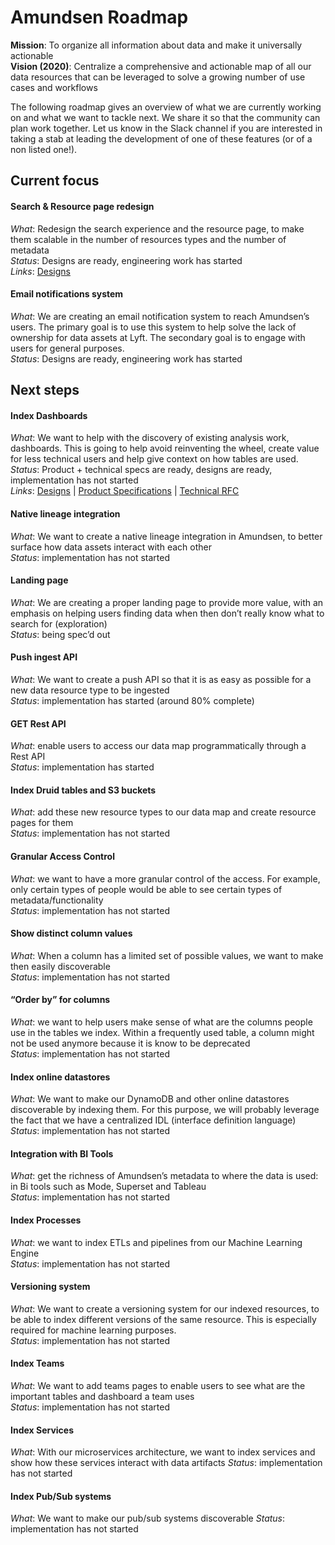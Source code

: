 # Amundsen Roadmap

**Mission**: To organize all information about data and make it universally actionable  
**Vision (2020)**: Centralize a comprehensive and actionable map of all our data resources that can be leveraged to solve a growing number of use cases and workflows

The following roadmap gives an overview of what we are currently working on and what we want to tackle next. We share it so that the community can plan work together. Let us know in the Slack channel if you are interested in taking a stab at leading the development of one of these features (or of a non listed one!).

## Current focus

#### Search & Resource page redesign
*What*: Redesign the search experience and the resource page, to make them scalable in the number of resources types and the number of metadata  
*Status*: Designs are ready, engineering work has started  
*Links*: [Designs](https://drive.google.com/drive/folders/12oBrcXUsDtOsuU_QvO93LTvs4Dehx6az?usp=sharing)
  <p>
  
  
#### Email notifications system
*What*: We are creating an email notification system to reach Amundsen’s users. The primary goal is to use this system to help solve the lack of ownership for data assets at Lyft. The secondary goal is to engage with users for general purposes.  
*Status*: Designs are ready, engineering work has started
  
  
  
## Next steps

#### Index Dashboards
*What*: We want to help with the discovery of existing analysis work, dashboards. This is going to help avoid reinventing the wheel, create value for less technical users and help give context on how tables are used.  
*Status*: Product + technical specs are ready, designs are ready, implementation has not started  
*Links*: [Designs](https://drive.google.com/drive/folders/12oBrcXUsDtOsuU_QvO93LTvs4Dehx6az?usp=sharing) | [Product Specifications](https://docs.google.com/document/d/16cSKgM2sCYvhKq54yfwaHKwslJEGtdS2g5dcPV4p5qo/edit?usp=sharing) | [Technical RFC](https://docs.google.com/document/d/1PHk8OjcIULJ7hG0ckeMrRfTk3vXqnq5asEykgQUw-Ow/edit?usp=sharing)
 
 
   
#### Native lineage integration<br>
*What*: We want to create a native lineage integration in Amundsen, to better surface how data assets interact with each other  
*Status*: implementation has not started
  
  
  
#### Landing page
*What*: We are creating a proper landing page to provide more value, with an emphasis on helping users finding data when then don’t really know what to search for (exploration)  
*Status*: being spec’d out
 
 
 
#### Push ingest API
*What*: We want to create a push API so that it is as easy as possible for a new data resource type to be ingested  
*Status*: implementation has started (around 80% complete)  
 
 
 
#### GET Rest API
*What*: enable users to access our data map programmatically through a Rest API  
*Status*: implementation has started  
 
 
 
#### Index Druid tables and S3 buckets
*What*: add these new resource types to our data map and create resource pages for them  
*Status*:  implementation has not started 
 
 
 
#### Granular Access Control
*What*: we want to have a more granular control of the access. For example, only certain types of people would be able to see certain types of metadata/functionality  
*Status*: implementation has not started  
 
 
 
#### Show distinct column values
*What*: When a column has a limited set of possible values, we want to make then easily discoverable  
*Status*: implementation has not started  
 
 
 
#### “Order by” for columns
*What*: we want to help users make sense of what are the columns people use in the tables we index. Within a frequently used table, a column might not be used anymore because it is know to be deprecated  
*Status*: implementation has not started  
 
 
 
#### Index online datastores
*What*: We want to make our DynamoDB and other online datastores discoverable by indexing them. For this purpose, we will probably leverage the fact that we have a centralized IDL (interface definition language)  
*Status*: implementation has not started  
 
 
 
#### Integration with BI Tools
*What*: get the richness of Amundsen’s metadata to where the data is used: in Bi tools such as Mode, Superset and Tableau  
*Status*: implementation has not started  
 
 
 
#### Index Processes
*What*: we want to index ETLs and pipelines from our Machine Learning Engine  
*Status*: implementation has not started  
 
 
 
#### Versioning system
*What*: We want to create a versioning system for our indexed resources, to be able to index different versions of the same resource. This is especially required for machine learning purposes.  
*Status*: implementation has not started  
 
 
 
#### Index Teams
*What*: We want to add teams pages to enable users to see what are the important tables and dashboard a team uses  
*Status*: implementation has not started  
 
 
 
#### Index Services
*What*: With our microservices architecture, we want to index services and show how these services interact with data artifacts
*Status*: implementation has not started
 
 
 
#### Index Pub/Sub systems
*What*: We want to make our pub/sub systems discoverable 
*Status*: implementation has not started
 
 
 
